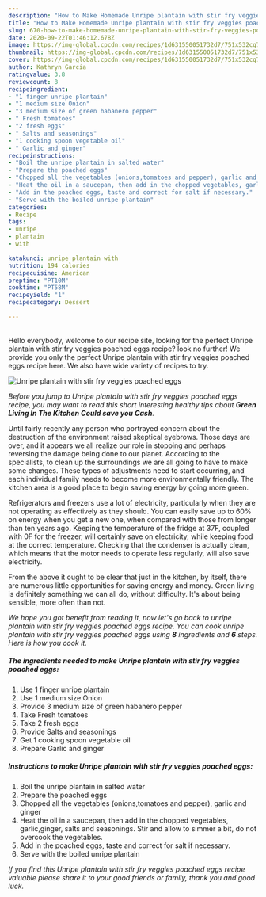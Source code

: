 ```yaml
---
description: "How to Make Homemade Unripe plantain with stir fry veggies poached eggs"
title: "How to Make Homemade Unripe plantain with stir fry veggies poached eggs"
slug: 670-how-to-make-homemade-unripe-plantain-with-stir-fry-veggies-poached-eggs
date: 2020-09-22T01:46:12.678Z
image: https://img-global.cpcdn.com/recipes/1d631550051732d7/751x532cq70/unripe-plantain-with-stir-fry-veggies-poached-eggs-recipe-main-photo.jpg
thumbnail: https://img-global.cpcdn.com/recipes/1d631550051732d7/751x532cq70/unripe-plantain-with-stir-fry-veggies-poached-eggs-recipe-main-photo.jpg
cover: https://img-global.cpcdn.com/recipes/1d631550051732d7/751x532cq70/unripe-plantain-with-stir-fry-veggies-poached-eggs-recipe-main-photo.jpg
author: Kathryn Garcia
ratingvalue: 3.8
reviewcount: 8
recipeingredient:
- "1 finger unripe plantain"
- "1 medium size Onion"
- "3 medium size of green habanero pepper"
- " Fresh tomatoes"
- "2 fresh eggs"
- " Salts and seasonings"
- "1 cooking spoon vegetable oil"
- " Garlic and ginger"
recipeinstructions:
- "Boil the unripe plantain in salted water"
- "Prepare the poached eggs"
- "Chopped all the vegetables (onions,tomatoes and pepper), garlic and ginger"
- "Heat the oil in a saucepan, then add in the chopped vegetables, garlic,ginger, salts and seasonings. Stir and allow to simmer a bit, do not overcook the vegetables."
- "Add in the poached eggs, taste and correct for salt if necessary."
- "Serve with the boiled unripe plantain"
categories:
- Recipe
tags:
- unripe
- plantain
- with

katakunci: unripe plantain with 
nutrition: 194 calories
recipecuisine: American
preptime: "PT10M"
cooktime: "PT58M"
recipeyield: "1"
recipecategory: Dessert

---
```

<br>
Hello everybody, welcome to our recipe site, looking for the perfect Unripe plantain with stir fry veggies poached eggs recipe? look no further! We provide you only the perfect Unripe plantain with stir fry veggies poached eggs recipe here. We also have wide variety of recipes to try.
<br>


![Unripe plantain with stir fry veggies poached eggs](https://img-global.cpcdn.com/recipes/1d631550051732d7/751x532cq70/unripe-plantain-with-stir-fry-veggies-poached-eggs-recipe-main-photo.jpg)

<i>Before you jump to Unripe plantain with stir fry veggies poached eggs recipe, you may want to read this short interesting healthy tips about 
<strong>Green Living In The Kitchen Could save you Cash</strong>.</i>
</br>

Until fairly recently any person who portrayed concern about the destruction of the environment raised skeptical eyebrows. Those days are over, and it appears we all realize our role in stopping and perhaps reversing the damage being done to our planet. According to the specialists, to clean up the surroundings we are all going to have to make some changes. These types of adjustments need to start occurring, and each individual family needs to become more environmentally friendly. The kitchen area is a good place to begin saving energy by going more green.

Refrigerators and freezers use a lot of electricity, particularly when they are not operating as effectively as they should. You can easily save up to 60% on energy when you get a new one, when compared with those from longer than ten years ago. Keeping the temperature of the fridge at 37F, coupled with 0F for the freezer, will certainly save on electricity, while keeping food at the correct temperature. Checking that the condenser is actually clean, which means that the motor needs to operate less regularly, will also save electricity.

From the above it ought to be clear that just in the kitchen, by itself, there are numerous little opportunities for saving energy and money. Green living is definitely something we can all do, without difficulty. It's about being sensible, more often than not.


<i>We hope you got benefit from reading it, now let's go back to unripe plantain with stir fry veggies poached eggs recipe. You can cook unripe plantain with stir fry veggies poached eggs using <strong>8</strong> ingredients and <strong>6</strong> steps. Here is how you cook it.
</i>

##### The ingredients needed to make Unripe plantain with stir fry veggies poached eggs:

1. Use 1 finger unripe plantain
1. Use 1 medium size Onion
1. Provide 3 medium size of green habanero pepper
1. Take  Fresh tomatoes
1. Take 2 fresh eggs
1. Provide  Salts and seasonings
1. Get 1 cooking spoon vegetable oil
1. Prepare  Garlic and ginger


##### Instructions to make Unripe plantain with stir fry veggies poached eggs:

1. Boil the unripe plantain in salted water
1. Prepare the poached eggs
1. Chopped all the vegetables (onions,tomatoes and pepper), garlic and ginger
1. Heat the oil in a saucepan, then add in the chopped vegetables, garlic,ginger, salts and seasonings. Stir and allow to simmer a bit, do not overcook the vegetables.
1. Add in the poached eggs, taste and correct for salt if necessary.
1. Serve with the boiled unripe plantain


<i>If you find this Unripe plantain with stir fry veggies poached eggs recipe valuable please share it to your good friends or family, thank you and good luck.</i>
